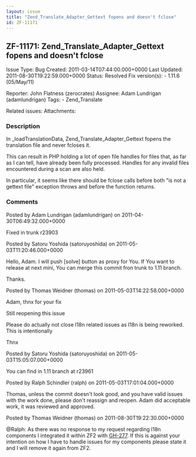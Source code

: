 ```yaml
---
layout: issue
title: "Zend_Translate_Adapter_Gettext fopens and doesn't fclose"
id: ZF-11171
---
```


ZF-11171: Zend\_Translate\_Adapter\_Gettext fopens and doesn't fclose
---------------------------------------------------------------------

 Issue Type: Bug Created: 2011-03-14T07:44:00.000+0000 Last Updated: 2011-08-30T19:22:59.000+0000 Status: Resolved Fix version(s): - 1.11.6 (05/May/11)
 
 Reporter:  John Flatness (zerocrates)  Assignee:  Adam Lundrigan (adamlundrigan)  Tags: - Zend\_Translate
 
 Related issues: 
 Attachments: 
### Description

In \_loadTranslationData, Zend\_Translate\_Adapter\_Gettext fopens the translation file and never fcloses it.

This can result in PHP holding a lot of open file handles for files that, as far as I can tell, have already been fully processed. Handles for any invalid files encountered during a scan are also held.

In particular, it seems like there should be fclose calls before both "is not a gettext file" exception throws and before the function returns.

 

 

### Comments

Posted by Adam Lundrigan (adamlundrigan) on 2011-04-30T06:49:32.000+0000

Fixed in trunk r23903

 

 

Posted by Satoru Yoshida (satoruyoshida) on 2011-05-03T11:20:46.000+0000

Hello, Adam. I will push [solve] button as proxy for You. If You want to release at next mini, You can merge this commit fron trunk to 1.11 branch.

Thanks.

 

 

Posted by Thomas Weidner (thomas) on 2011-05-03T14:22:58.000+0000

Adam, thnx for your fix

Still reopening this issue

Please do actually not close I18n related issues as I18n is being reworked. This is intentionally

Thnx

 

 

Posted by Satoru Yoshida (satoruyoshida) on 2011-05-03T15:05:07.000+0000

You can find in 1.11 branch at r23961

 

 

Posted by Ralph Schindler (ralph) on 2011-05-03T17:01:04.000+0000

Thomas, unless the commit doesn't look good, and you have valid issues with the work done, please don't reassign and reopen. Adam did acceptable work, it was reviewed and approved.

 

 

Posted by Thomas Weidner (thomas) on 2011-08-30T19:22:30.000+0000

@Ralph: As there was no response to my request regarding I18n components I integrated it within ZF2 with [GH-277](https://github.com/zendframework/zf2/pull/277). If this is against your intention on how I have to handle issues for my components please state it and I will remove it again from ZF2.

 

 